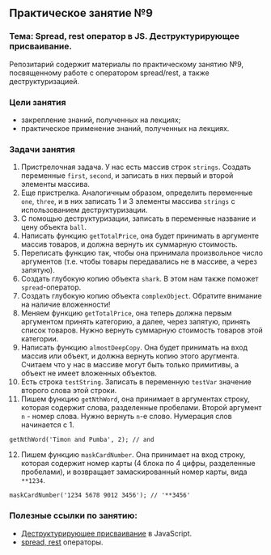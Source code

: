 ## Практическое занятие №9

### Тема: Spread, rest оператор в JS. Деструктурирующее присваивание.

Репозитарий содержит материалы по практическому занятию №9, посвященному работе с оператором spread/rest, а также деструктуризацией.

### Цели занятия
- закрепление знаний, полученных на лекциях;
- практическое применение знаний, полученных на лекциях.

### Задачи занятия
1. Пристрелочная задача. У нас есть массив строк `strings`. Создать переменные `first`, `second`, и записать в них первый и второй элементы массива.
2. Еще пристрелка. Аналогичным образом, определить переменные `one`, `three`, и в них записать 1 и 3 элементы массива `strings` с использованием деструктуризации.
3. С помощью деструктуризации, записать в переменные название и цену объекта `ball`.
4. Написать функцию `getTotalPrice`, она будет принимать в аргументе массив товаров, и должна вернуть их суммарную стоимость.
5. Переписать функцию так, чтобы она принимала произвольное число аргументов (т.е. чтобы товары передавались не в массиве, а через запятую).
6. Создать глубокую копию объекта `shark`. В этом нам также поможет `spread`-оператор.
7. Создать глубокую копию объекта `complexObject`. Обратите внимание на наличие вложенности!
8. Меняем функцию `getTotalPrice`, она теперь должна первым аргументом принять категорию, а далее, через запятую, принять список товаров. Нужно вернуть суммарную стоимость товаров этой категории.
9. Написать функцию `almostDeepCopy`. Она будет принимать на вход массив или объект, и должна вернуть копию этого аругмента. Считаем что у нас в массиве могут быть только примитивы, а объект не имеет вложенных объектов.
10. Есть строка `testString`. Записать в переменную `testVar` значение второго слова этой строки.
11. Пишем функцию `getNthWord`, она принимает в аргументах строку, которая содержит слова, разделенные пробелами. Второй аргумент `n` - номер слова. Нужно вернуть `n`-е слово. Нумерация слов начинается с 1.
```
getNthWord('Timon and Pumba', 2); // and
```
12. Пишем функцию `maskCardNumber`. Она принимает на вход строку, которая содержит номер карты (4 блока по 4 цифры, разделенные пробелами), и возвращает замаскированный номер карты, вида `**1234`.
```
maskCardNumber('1234 5678 9012 3456'); // '**3456'
```


### Полезные ссылки по занятию:
 - [Деструктурирующее присваивание](https://learn.javascript.ru/destructuring-assignment) в JavaScript.
 - [spread, rest](https://learn.javascript.ru/rest-parameters-spread-operator) операторы.